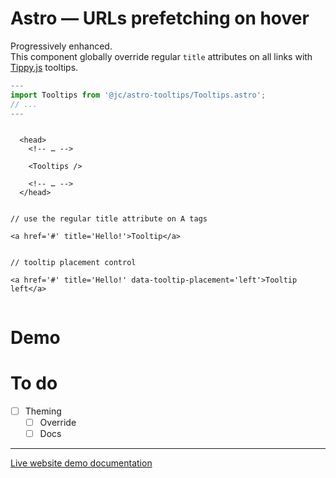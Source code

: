 # Astro — URLs prefetching on hover

Progressively enhanced.  
This component globally override regular `title` attributes on all links with [Tippy.js](https://atomiks.github.io/tippyjs/) tooltips.

```ts
---
import Tooltips from '@jc/astro-tooltips/Tooltips.astro';
// ...
---
```

```tsx

  <head>
    <!-- … -->

    <Tooltips />

    <!-- … -->
  </head>

```

```tsx

// use the regular title attribute on A tags

<a href='#' title='Hello!'>Tooltip</a>


// tooltip placement control

<a href='#' title='Hello!' data-tooltip-placement='left'>Tooltip left</a>


```

# Demo

<!-- https://user-images.githubusercontent.com/603498/174425991-7151f1b1-0192-4508-8e6c-3e0d8eabed0d.mp4 -->

# To do

- [ ] Theming
  - [ ] Override
  - [ ] Docs

---

[Live website demo documentation](../../demo/README.md)

